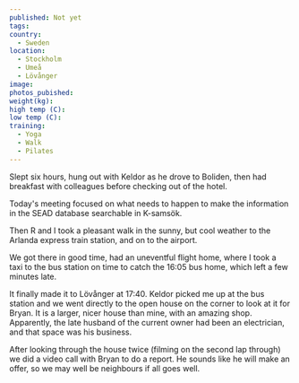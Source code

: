 ```yaml
---
published: Not yet
tags:
country:
  - Sweden
location:
  - Stockholm
  - Umeå 
  - Lövånger
image:
photos_pubished:
weight(kg):
high temp (C):
low temp (C):
training:
  - Yoga
  - Walk
  - Pilates
---
```

Slept six hours, hung out with Keldor as he drove to Boliden, then had breakfast with colleagues before checking out of the hotel. 

Today's meeting focused on what needs to happen to make the information in the SEAD database searchable in K-samsök. 

Then R and I took a pleasant walk in the sunny, but cool weather to the Arlanda express train station,  and on to the airport. 

We got there in good time, had an uneventful flight home, where I took a taxi to the bus station on time to catch the 16:05 bus home, which left a few minutes late.

It finally made it to Lövånger at 17:40. Keldor picked me up at the bus station and we went directly to the open house on  the corner to look at it for Bryan.  It is a larger, nicer house than mine, with an amazing shop. Apparently, the late husband of the current owner had been an electrician, and that space was his business.  

After looking through the house twice (filming on the second lap through) we did a video call with Bryan to do a report. He sounds like he will make an offer, so we may well be neighbours if all goes well.



